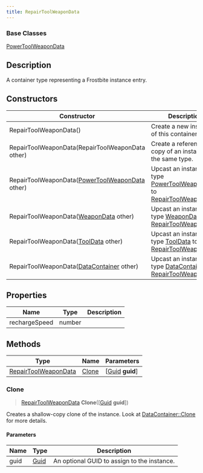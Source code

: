```yaml
---
title: RepairToolWeaponData
---
```

### Base Classes

[PowerToolWeaponData](/vext/ref/fb/powertoolweapondata/)

## Description

A container type representing a Frostbite instance entry.

## Constructors

| Constructor                                                                     | Description                                                                                                                     |
| ------------------------------------------------------------------------------- | ------------------------------------------------------------------------------------------------------------------------------- |
| RepairToolWeaponData()                                                          | Create a new instance of this container type.                                                                                   |
| RepairToolWeaponData(RepairToolWeaponData other)                                | Create a reference copy of an instance of the same type.                                                                        |
| RepairToolWeaponData([PowerToolWeaponData](/vext/ref/fb/powertoolweapondata/) other)          | Upcast an instance of type [PowerToolWeaponData](/vext/ref/fb/powertoolweapondata/) to [RepairToolWeaponData](/vext/ref/fb/repairtoolweapondata/).          |
| RepairToolWeaponData([WeaponData](/vext/ref/fb/weapondata/) other)                            | Upcast an instance of type [WeaponData](/vext/ref/fb/weapondata/) to [RepairToolWeaponData](/vext/ref/fb/repairtoolweapondata/).                            |
| RepairToolWeaponData([ToolData](/vext/ref/fb/tooldata/) other)                                | Upcast an instance of type [ToolData](/vext/ref/fb/tooldata/) to [RepairToolWeaponData](/vext/ref/fb/repairtoolweapondata/).                                |
| RepairToolWeaponData([DataContainer](/vext/ref/shared/class/datacontainer) other) | Upcast an instance of type [DataContainer](/vext/ref/shared/class/datacontainer) to [RepairToolWeaponData](/vext/ref/fb/repairtoolweapondata/). |

## Properties

| Name          | Type   | Description |
| ------------- | ------ | ----------- |
| rechargeSpeed | number |             |

## Methods

| Type                                         | Name            | Parameters                                     |
| -------------------------------------------- | --------------- | ---------------------------------------------- |
| [RepairToolWeaponData](/vext/ref/fb/repairtoolweapondata/) | [Clone](#clone) | \[[Guid](/vext/ref/shared/class/guid) **guid**\] |

### Clone

> [RepairToolWeaponData](/vext/ref/fb/repairtoolweapondata/) **Clone**(\[[Guid](/vext/ref/shared/class/guid) **guid**\])

Creates a shallow-copy clone of the instance. Look at [DataContainer::Clone](/vext/ref/shared/class/datacontainer#clone) for more details.

#### Parameters

| Name | Type         | Description                                 |
| ---- | ------------ | ------------------------------------------- |
| guid | [Guid](/vext/ref/shared/class/guid/) | An optional GUID to assign to the instance. |
